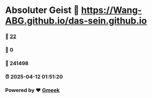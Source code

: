 # Absoluter Geist :link: https://Wang-ABG.github.io/das-sein.github.io 
### :page_facing_up: [22](https://Wang-ABG.github.io/das-sein.github.io/tag.html) 
### :speech_balloon: 0 
### :hibiscus: 241498 
### :alarm_clock: 2025-04-12 01:51:20 
### Powered by :heart: [Gmeek](https://github.com/Meekdai/Gmeek)
